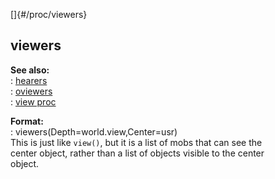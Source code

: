 []{#/proc/viewers}    
## viewers    
**See also:**    
:   [hearers](/ref/proc/hearers.md)    
:   [oviewers](/ref/proc/oviewers.md)    
:   [view proc](/ref/proc/view.md)    
<!-- -->    
**Format:**    
:   viewers(Depth=world.view,Center=usr)    
This is just like `view()`, but it is a list of mobs that can see the    
center object, rather than a list of objects visible to the center    
object.  